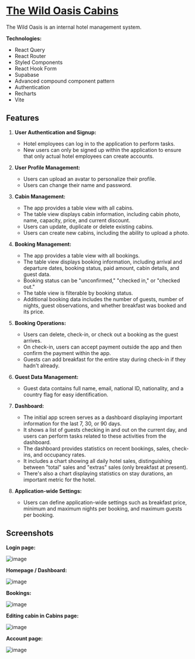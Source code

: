 # [The Wild Oasis Cabins](https://thewildoasiscabins.netlify.app/login) 

The Wild Oasis is an internal hotel management system.

**Technologies:**
 * React Query
 * React Router
 * Styled Components
 * React Hook Form
 * Supabase
 * Advanced compound component pattern
 * Authentication
 * Recharts
 * Vite

## Features

1. **User Authentication and Signup:**
   - Hotel employees can log in to the application to perform tasks.
   - New users can only be signed up within the application to ensure that only actual hotel employees can create accounts.

2. **User Profile Management:**
   - Users can upload an avatar to personalize their profile.
   - Users can change their name and password.

3. **Cabin Management:**
   - The app provides a table view with all cabins.
   - The table view displays cabin information, including cabin photo, name, capacity, price, and current discount.
   - Users can update, duplicate or delete existing cabins.
   - Users can create new cabins, including the ability to upload a photo.

4. **Booking Management:**
   - The app provides a table view with all bookings.
   - The table view displays booking information, including arrival and departure dates, booking status, paid amount, cabin details, and guest data.
   - Booking status can be "unconfirmed," "checked in," or "checked out."
   - The table view is filterable by booking status.
   - Additional booking data includes the number of guests, number of nights, guest observations, and whether breakfast was booked and its price.
 
5. **Booking Operations:**
   - Users can delete, check-in, or check out a booking as the guest arrives.
   - On check-in, users can accept payment outside the app and then confirm the payment within the app.
   - Guests can add breakfast for the entire stay during check-in if they hadn't already.

6. **Guest Data Management:**
   - Guest data contains full name, email, national ID, nationality, and a country flag for easy identification.

7. **Dashboard:**
   - The initial app screen serves as a dashboard displaying important information for the last 7, 30, or 90 days.
   - It shows a list of guests checking in and out on the current day, and users can perform tasks related to these activities from the dashboard.
   - The dashboard provides statistics on recent bookings, sales, check-ins, and occupancy rates.
   - It includes a chart showing all daily hotel sales, distinguishing between "total" sales and "extras" sales (only breakfast at present).
   - There's also a chart displaying statistics on stay durations, an important metric for the hotel.

8. **Application-wide Settings:**
   - Users can define application-wide settings such as breakfast price, minimum and maximum nights per booking, and maximum guests per booking.
  
## Screenshots
**Login page:**
     
![image](https://github.com/Roiben7/thewildoasis/assets/87220798/456491c0-53c3-42a8-923b-894dadc50748)

**Homepage / Dashboard:**

![image](https://github.com/Roiben7/thewildoasis/assets/87220798/655a3b42-1cd4-4eaa-961b-119da55dfab6)

**Bookings:**

![image](https://github.com/Roiben7/thewildoasis/assets/87220798/f75d7cdf-4b3b-4ac7-849f-f720afd42857)

**Editing cabin in Cabins page:**

![image](https://github.com/Roiben7/thewildoasis/assets/87220798/8b947ddc-1839-4b4f-ac9b-0ffa69f4f2f2)

**Account page:**

![image](https://github.com/Roiben7/thewildoasis/assets/87220798/248df872-f626-47b9-8938-9b3f5bf76892)
